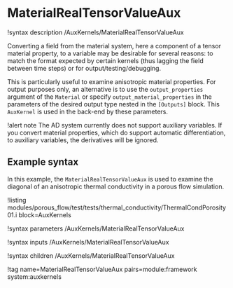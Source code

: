 # MaterialRealTensorValueAux

!syntax description /AuxKernels/MaterialRealTensorValueAux

Converting a field from the material system, here a component of a tensor material property,
to a variable may be desirable for several reasons: to match the format expected by certain
kernels (thus lagging the field between time steps) or for output/testing/debugging.

This is particularly useful to examine anisotropic material properties. For output
purposes only, an alternative is to use the `output_properties` argument of the `Material`
or specify `output_material_properties` in the parameters of the desired output type nested in
the `[Outputs]` block. This `AuxKernel` is used in the back-end by these parameters.

!alert note
The AD system currently does not support auxiliary variables. If you convert material properties, which
do support automatic differentiation, to auxiliary variables, the derivatives will be ignored.

## Example syntax

In this example, the `MaterialRealTensorValueAux` is used to examine the diagonal of an
anisotropic thermal conductivity in a porous flow simulation.

!listing modules/porous_flow/test/tests/thermal_conductivity/ThermalCondPorosity01.i block=AuxKernels

!syntax parameters /AuxKernels/MaterialRealTensorValueAux

!syntax inputs /AuxKernels/MaterialRealTensorValueAux

!syntax children /AuxKernels/MaterialRealTensorValueAux

!tag name=MaterialRealTensorValueAux pairs=module:framework system:auxkernels
